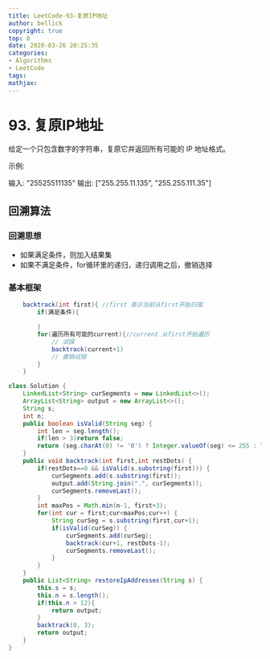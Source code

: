 ```yaml
---
title: LeetCode-93-复原IP地址
author: bellick
copyright: true
top: 0
date: 2020-03-26 20:25:35
categories:
- Algorithms
- LeetCode
tags:
mathjax:
---
```


# 93. 复原IP地址
给定一个只包含数字的字符串，复原它并返回所有可能的 IP 地址格式。

示例:

输入: "25525511135"
输出: ["255.255.11.135", "255.255.111.35"]


## 回溯算法

### 回溯思想

* 如果满足条件，则加入结果集
* 如果不满足条件，for循环里的递归，递归调用之后，撤销选择

### 基本框架

```java
	backtrack(int first){ //first 表示当前从first开始扫描
		if(满足条件){

		}
		for(遍历所有可能的current){//current 从first开始遍历
			// 试探
			backtrack(current+1)
			// 撤销试探
		}
	}
```


```java
class Solution {
    LinkedList<String> curSegments = new LinkedList<>();
	ArrayList<String> output = new ArrayList<>();
	String s;
	int n;
	public boolean isValid(String seg) {
		int len = seg.length();
		if(len > 3)return false;
		return (seg.charAt(0) != '0') ? Integer.valueOf(seg) <= 255 : len==1;
	}
	public void backtrack(int first,int restDots) {
		if(restDots==0 && isValid(s.substring(first))) {
			curSegments.add(s.substring(first));
			output.add(String.join(".", curSegments));
			curSegments.removeLast();
		}
		int maxPos = Math.min(n-1, first+3);
		for(int cur = first;cur<maxPos;cur++) {
			String curSeg = s.substring(first,cur+1);
			if(isValid(curSeg)) {
				curSegments.add(curSeg);
				backtrack(cur+1, restDots-1);
				curSegments.removeLast();
			}
		}
	}
	public List<String> restoreIpAddresses(String s) {
        this.s = s;
        this.n = s.length();
        if(this.n > 12){
            return output;
        }
        backtrack(0, 3);
        return output;
    }
}
```
